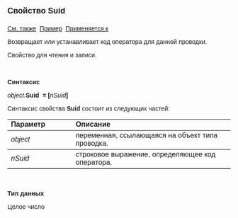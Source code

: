 ﻿<html>
<head>
<title>Проводка\Suid</title>
</head>

<body>

<p><strong><font size="4" face="Arial">Свойство Suid<br>
<br>
</font></strong><font face="Arial"><a href="../Asfact.html">См. также</a>&nbsp;
<a href="../../Examples/E_AsFact_SUID.html">Пример</a>&nbsp; <a href="../Asfact.html">
Применяется к</a></font></p>

<p><font face="Arial">Возвращает или устанавливает код оператора для 
данной проводки.</font></p>

<p><font face="Arial">Свойство для чтения и записи.</font></p>

<p class="label">&nbsp;</p>

<p class="label"><font face="Arial"><b>Синтаксис</b></font></p>

<p><font face="Arial"><em>object.</em><strong>Suid</strong>&nbsp;
<strong>= [</strong><em>nSuid</em><strong>]</strong></font></p>

<p><font face="Arial">Синтаксис свойства <strong>Suid</strong>
состоит из следующих частей:</font></p>

<table border="1" cellPadding="5" cols="2" frame="below" rules="rows">
<TBODY>
  <tr vAlign="top">
    <td class="label" width="29%"><font face="Arial"><b>Параметр</b></font></td>
    <td class="label" width="71%"><font face="Arial"><strong>Описание</strong></font></td>
  </tr>
  <tr>
    <td width="29%"><font face="Arial"><em>object</em></font></td>
    <td width="71%"><font face="Arial">переменная, ссылающаяся на 
	объект типа проводка.</font></td>
  </tr>
  <tr>
    <td width="29%"><font face="Arial"><em>nSuid</em></font></td>
    <td width="71%"><font face="Arial">строковое выражение, 
	определяющее код оператора.</font></td>
  </tr>
</TBODY>
</table>

<p class="label">&nbsp;</p>

<p class="label"><font face="Arial"><b>Тип данных</b></font></p>

<p class="label"><font face="Arial">Целое число</font></p>

<p class="label">&nbsp;</p>
</body>
</html>
